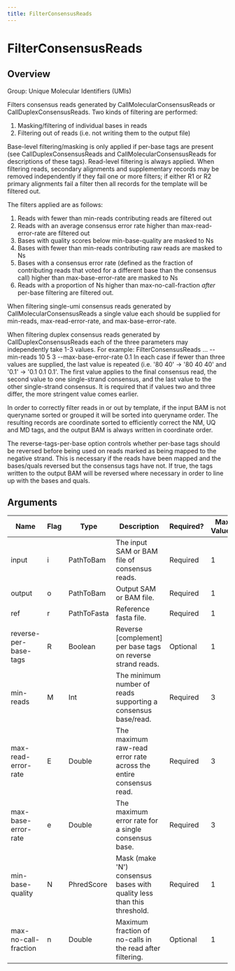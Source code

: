 ```yaml
---
title: FilterConsensusReads
---
```


# FilterConsensusReads

## Overview
Group: Unique Molecular Identifiers (UMIs)

Filters consensus reads generated by CallMolecularConsensusReads or CallDuplexConsensusReads.
Two kinds of filtering are performed:
  1. Masking/filtering of individual bases in reads
  2. Filtering out of reads (i.e. not writing them to the output file)

Base-level filtering/masking is only applied if per-base tags are present (see CallDuplexConsensusReads and
CallMolecularConsensusReads for descriptions of these tags). Read-level filtering is always applied.  When
filtering reads, secondary alignments and supplementary records may be removed independently if they fail
one or more filters; if either R1 or R2 primary alignments fail a filter then all records for the template
will be filtered out.

The filters applied are as follows:
  1. Reads with fewer than min-reads contributing reads are filtered out
  2. Reads with an average consensus error rate higher than max-read-error-rate are
     filtered out
  3. Bases with quality scores below min-base-quality are masked to Ns
  4. Bases with fewer than min-reads contributing raw reads are masked to Ns
  5. Bases with a consensus error rate (defined as the fraction of contributing reads that
     voted for a different base than the consensus call) higher than max-base-error-rate
     are masked to Ns
  6. Reads with a proportion of Ns higher than max-no-call-fraction *after* per-base
     filtering are filtered out.

When filtering single-umi consensus reads generated by CallMolecularConsensusReads a single value each
should be supplied for min-reads, max-read-error-rate, and max-base-error-rate.

When filtering duplex consensus reads generated by CallDuplexConsensusReads each of the three parameters
may independently take 1-3 values. For example:
  FilterConsensusReads ... --min-reads 10 5 3 --max-base-error-rate 0.1
In each case if fewer than three values are supplied, the last value is repeated (i.e. '80 40' -> '80 40 40'
and '0.1' -> '0.1 0.1 0.1'.  The first value applies to the final consensus read, the second value to one
single-strand consensus, and the last value to the other single-strand consensus. It is required that if
values two and three differ, the more stringent value comes earlier.

In order to correctly filter reads in or out by template, if the input BAM is not queryname sorted or
grouped it will be sorted into queryname order.  The resulting records are coordinate sorted to efficiently
correct the NM, UQ and MD tags, and the output BAM is always written in coordinate order.

The reverse-tags-per-base option controls whether per-base tags should be reversed before being used on reads
marked as being mapped to the negative strand.  This is necessary if the reads have been mapped and the
bases/quals reversed but the consensus tags have not.  If true, the tags written to the output BAM will be
reversed where necessary in order to line up with the bases and quals.

## Arguments

|Name|Flag|Type|Description|Required?|Max Values|Default Values|
|----|----|----|-----------|---------|----------|--------------|
|input|i|PathToBam|The input SAM or BAM file of consensus reads.|Required|1||
|output|o|PathToBam|Output SAM or BAM file.|Required|1||
|ref|r|PathToFasta|Reference fasta file.|Required|1||
|reverse-per-base-tags|R|Boolean|Reverse [complement] per base tags on reverse strand reads.|Optional|1|false|
|min-reads|M|Int|The minimum number of reads supporting a consensus base/read.|Required|3||
|max-read-error-rate|E|Double|The maximum raw-read error rate across the entire consensus read.|Required|3|0.025|
|max-base-error-rate|e|Double|The maximum error rate for a single consensus base.|Required|3|0.1|
|min-base-quality|N|PhredScore|Mask (make 'N') consensus bases with quality less than this threshold.|Required|1||
|max-no-call-fraction|n|Double|Maximum fraction of no-calls in the read after filtering.|Optional|1|0.2|

